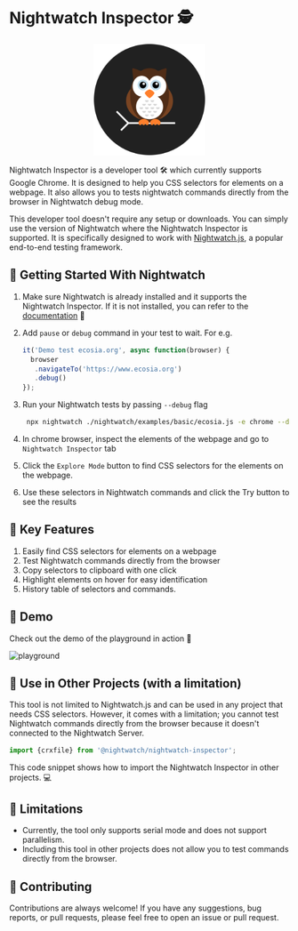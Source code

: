 
# Nightwatch Inspector 🕵️
<p align="center">
  <img alt="Nightwatch.js Logo" src="https://raw.githubusercontent.com/nightwatchjs/nightwatch/main/.github/assets/nightwatch-logo.png" width=200 />
</p>

Nightwatch Inspector is a developer tool 🛠️ which currently supports Google Chrome. It is designed to help you CSS selectors for elements on a webpage. It also allows you to tests nightwatch commands directly from the browser in Nightwatch debug mode. 

This developer tool doesn't require any setup or downloads. You can simply use the version of Nightwatch where the Nightwatch Inspector is supported. It is specifically designed to work with [Nightwatch.js](https://nightwatchjs.org/), a popular end-to-end testing framework.

## 🚀 Getting Started With Nightwatch 
1. Make sure Nightwatch is already installed and it supports the Nightwatch Inspector. If it is not installed, you can refer to the [documentation](https://nightwatchjs.org/guide/quickstarts/create-and-run-a-nightwatch-test.html) 📖
2. Add `pause` or `debug` command in your test to wait. For e.g.
   
   ```js
   it('Demo test ecosia.org', async function(browser) {
     browser
      .navigateTo('https://www.ecosia.org')
      .debug()
   });
   ```
3. Run your Nightwatch tests by passing `--debug` flag

   ```sh
    npx nightwatch ./nightwatch/examples/basic/ecosia.js -e chrome --debug
   ```
4. In chrome browser, inspect the elements  of the webpage and go to `Nightwatch Inspector` tab
5. Click the `Explore Mode` button to find CSS selectors for the elements on the webpage.
6. Use these selectors in Nightwatch commands and click the Try button to see the results


## 🎉 Key Features
1. Easily find CSS selectors for elements on a webpage
2. Test Nightwatch commands directly from the browser
3. Copy selectors to clipboard with one click
4. Highlight elements on hover for easy identification
5. History table of selectors and commands.


## 🎥 Demo
Check out the demo of the playground in action 👀

![playground](https://user-images.githubusercontent.com/94462364/221351842-f47ac331-325f-4098-b540-be3bd637496f.gif)


## 🔧 Use in Other Projects (with a limitation)
This tool is not limited to Nightwatch.js and can be used in any project that needs CSS selectors. However, it comes with a limitation; you cannot test Nightwatch commands directly from the browser because it doesn't connected to the Nightwatch Server.

```js
import {crxfile} from '@nightwatch/nightwatch-inspector';
```

This code snippet shows how to import the Nightwatch Inspector in other projects. 💻

## 🚫 Limitations
- Currently, the tool only supports serial mode and does not support parallelism.
- Including this tool in other projects does not allow you to test commands directly from the browser.


## 🤝 Contributing
Contributions are always welcome! If you have any suggestions, bug reports, or pull requests, please feel free to open an issue or pull request.

